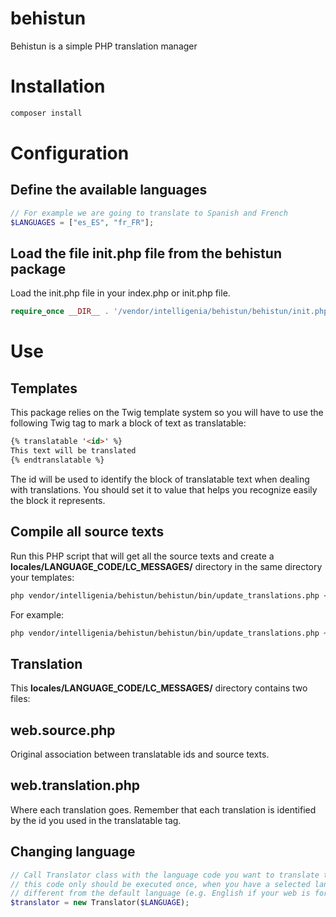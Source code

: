 # behistun
Behistun is a simple PHP translation manager

# Installation

```sh
composer install
```

# Configuration

## Define the available languages

```php
// For example we are going to translate to Spanish and French
$LANGUAGES = ["es_ES", "fr_FR"];
```

## Load the file init.php file from the behistun package

Load the init.php file in your index.php or init.php file.

```php
require_once __DIR__ . '/vendor/intelligenia/behistun/behistun/init.php';
```

# Use

## Templates

This package relies on the Twig template system so you will have to use the following Twig tag to mark a block of text as translatable:

```html
{% translatable '<id>' %}
This text will be translated
{% endtranslatable %}
```

The id will be used to identify the block of translatable text when dealing with translations. You should set it to value that helps you recognize easily the block it represents.

## Compile all source texts

Run this PHP script that will get all the source texts and create a **locales/LANGUAGE_CODE/LC_MESSAGES/** directory in the same directory your templates:

```sh
php vendor/intelligenia/behistun/behistun/bin/update_translations.php <template-path> <language> [purge]
```

For example:
```sh
php vendor/intelligenia/behistun/behistun/bin/update_translations.php ~/projects/my-web/public_html/templates/ en_US
```
## Translation
This **locales/LANGUAGE_CODE/LC_MESSAGES/** directory contains two files:

## web.source.php
Original association between translatable ids and source texts.

## web.translation.php
Where each translation goes. Remember that each translation is identified by the id you used in the translatable tag.

## Changing language

```php
// Call Translator class with the language code you want to translate the texts
// this code only should be executed once, when you have a selected language that is
// different from the default language (e.g. English if your web is for English-speaking people)
$translator = new Translator($LANGUAGE);
```
